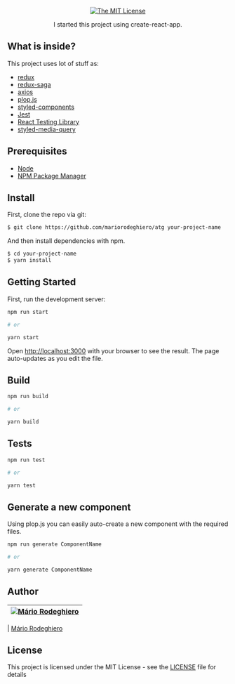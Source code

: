 <div align="center">

[![The MIT License](https://img.shields.io/badge/license-MIT-blue.svg?style=flat-square)](http://opensource.org/licenses/MIT)

<p>I started this project using create-react-app.</p>
</div>

## What is inside?

This project uses lot of stuff as:

- [redux](https://redux.js.org/)
- [redux-saga](https://redux-saga.js.org/)
- [axios](https://github.com/axios/axios)
- [plop.js](https://plopjs.com/)
- [styled-components](https://styled-components.com/)
- [Jest](https://jestjs.io/)
- [React Testing Library](https://testing-library.com/docs/react-testing-library/intro)
- [styled-media-query](https://www.npmjs.com/package/styled-media-query)

## Prerequisites

- [Node](https://nodejs.org/en/)
- [NPM Package Manager](https://www.npmjs.com/)

## Install

First, clone the repo via git:

```bash
$ git clone https://github.com/mariorodeghiero/atg your-project-name
```

And then install dependencies with npm.

```bash
$ cd your-project-name
$ yarn install
```


## Getting Started

First, run the development server:

```bash
npm run start

# or

yarn start
```

Open [http://localhost:3000](http://localhost:3000) with your browser to see the result. The page auto-updates as you edit the file.

## Build

```bash
npm run build

# or

yarn build
```

## Tests

```bash
npm run test

# or

yarn test
```

## Generate a new component

Using plop.js you can easily auto-create a new component with the required files.


```bash
npm run generate ComponentName

# or

yarn generate ComponentName
```

## Author

| [![Mário Rodeghiero](https://avatars1.githubusercontent.com/u/24671133?s=88&v=4)](https://github.com/mariorodeghiero) |
| --------------------------------------------------------------------------------------------------------------------- |

| [Mário Rodeghiero](https://github.com/mariorodeghiero)

## License

This project is licensed under the MIT License - see the [LICENSE](LICENSE) file for details

